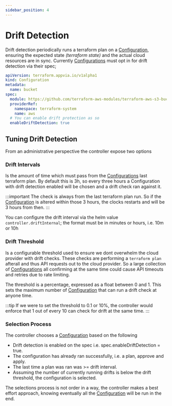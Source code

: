 ```yaml
---
sidebar_position: 4
---
```


# Drift Detection

Drift detection periodically runs a terraform plan on a [Configuration](docs/terranetes-controller/reference/configurations.terraform.appvia.io.md), ensuring the expected state _(terraform state)_ and the actual cloud resources are in sync. Currently [Configurations](docs/terranetes-controller/reference/configurations.terraform.appvia.io.md) must opt in for drift detection via their spec;

```yaml
apiVersion: terraform.appvia.io/v1alpha1
kind: Configuration
metadata:
  name: bucket
spec:
  module: https://github.com/terraform-aws-modules/terraform-aws-s3-bucket.git?ref=v3.1.0
  providerRef:
    namespace: terraform-system
    name: aws
  # You can enable drift protection as so
  enableDriftDetection: true
```

## Tuning Drift Detection

From an administrative perspective the controller expose two options

### Drift Intervals

Is the amount of time which must pass from the [Configurations](docs/terranetes-controller/reference/configurations.terraform.appvia.io.md) last terraform plan. By default this is 3h, so every three hours a Configuration with drift detection enabled will be chosen and a drift check ran against it.

:::important
The check is always from the last terraform plan run. So if the [Configuration](docs/terranetes-controller/reference/configurations.terraform.appvia.io.md) is altered within those 3 hours, the clocks restarts and will be 3 hours from then.
:::

You can configure the drift interval via the helm value `controller.driftInternal`; the format must be in minutes or hours, i.e. 10m or 10h

### Drift Threshold

Is a configurable threshold used to ensure we dont overwhelm the cloud provider with drift checks. These checks are performing a `terraform plan` afterall and thus API requests out to the cloud provider. So a large collection of [Configurations](docs/terranetes-controller/reference/configurations.terraform.appvia.io.md) all confirming at the same time could cause API timeouts and retries due to rate limiting.

The threshold is a percentage, expressed as a float between 0 and 1. This sets the maximum number of [Configuration](docs/terranetes-controller/reference/configurations.terraform.appvia.io.md) that can run a drift check at anyone time.

:::tip
If we were to set the threshold to 0.1 or 10%, the controller would enforce that 1 out of every 10 can check for drift at the same time.
:::

### Selection Process

The controller chooses a [Configuration](docs/terranetes-controller/reference/configurations.terraform.appvia.io.md) based on the following

* Drift detection is enabled on the spec i.e. spec.enableDriftDetection = true.
* The configuration has already ran successfully, i.e. a plan, approve and apply.
* The last time a plan was ran was >= drift interval.
* Assuming the number of currently running drifts is below the drift threshold, the configuration is selected.

The selections process is not order in a way, the controller makes a best effort approach, knowing eventually all the [Configuration](docs/terranetes-controller/reference/configurations.terraform.appvia.io.md) will be run in the end.




